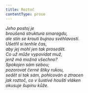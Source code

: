 ```yaml
---
title: Roztoč
contentType: prose
---
```


<section>

_Jeho postoj je  
broušená struktura smaragdu,  
ale stín se kroutí bujnou svéhlavostí.  
Ušetřil si tenhle čas,  
aby jej mohl _jen tak_ prosedět.  
Co už může vypovídat muž,  
jenž má možná všechno?  
Spokojen sám sebou;  
pozorovat černé štiky rukou,  
sedět si tak sám, pohlcován a ztracen  
jak roztoč, co v šustivé houšti vláken  
okusuje šupinu kůže._

</section>
